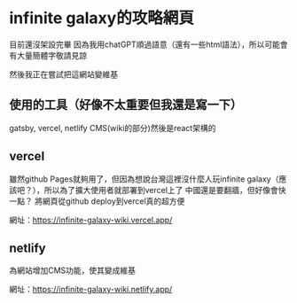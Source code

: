 # infinite galaxy的攻略網頁
目前還沒架設完畢
因為我用chatGPT順過語意（還有一些html語法），所以可能會有大量簡體字敬請見諒

然後我正在嘗試把這網站變維基
## 使用的工具（好像不太重要但我還是寫一下）
gatsby, vercel, netlify CMS(wiki的部分)然後是react架構的

## vercel
雖然github Pages就夠用了，但因為想說台灣這裡沒什麼人玩infinite galaxy（應該吧？），所以為了擴大使用者就部署到vercel上了
中國還是要翻牆，但好像會快一點？
將網頁從github deploy到vercel真的超方便

網址：https://infinite-galaxy-wiki.vercel.app/

## netlify
為網站增加CMS功能，使其變成維基

網址：https://infinite-galaxy-wiki.netlify.app/